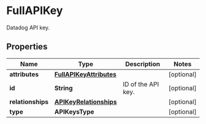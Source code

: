 

# FullAPIKey

Datadog API key.
## Properties

Name | Type | Description | Notes
------------ | ------------- | ------------- | -------------
**attributes** | [**FullAPIKeyAttributes**](FullAPIKeyAttributes.md) |  |  [optional]
**id** | **String** | ID of the API key. |  [optional]
**relationships** | [**APIKeyRelationships**](APIKeyRelationships.md) |  |  [optional]
**type** | **APIKeysType** |  |  [optional]



